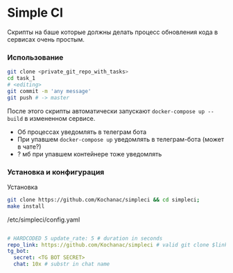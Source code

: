 # Simple CI

Скрипты на баше которые должны делать процесс обновления кода в сервисах очень простым. 

### Использование

```bash
git clone <private_git_repo_with_tasks>
cd task_1
# <editing>
git commit -m 'any message'
git push # -> master
```

После этого скрипты автоматически запускают `docker-compose up --build` в измененном сервисе.
- Об процессах уведомлять в телеграм бота
- При упавшем `docker-compose up` уведомлять в телеграм-бота (может в чате?)
- ? мб при упавшем контейнере тоже уведомлять

### Установка и конфигурация

Установка
```bash
git clone https://github.com/Kochanac/simpleci && cd simpleci;
make install
```

/etc/simpleci/config.yaml
```yaml

# HARDCODED 5 update_rate: 5 # duration in seconds
repo_link: https://github.com/Kochanac/simpleci # valid git clone $link link
tg_bot:
  secret: <TG BOT SECRET>
  chat: 10x # substr in chat name

```
